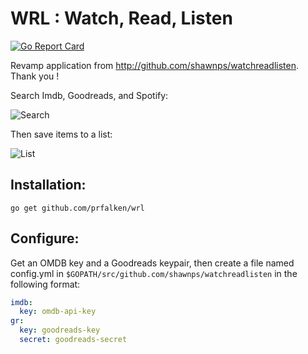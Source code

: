 # WRL : Watch, Read, Listen

[![Go Report Card](https://goreportcard.com/badge/github.com/prfalken/wrl)](https://goreportcard.com/report/github.com/prfalken/wrl)

Revamp application from http://github.com/shawnps/watchreadlisten. Thank you !

Search Imdb, Goodreads, and Spotify:

![Search](http://i.imgur.com/1KrZ0JY.png)

Then save items to a list:

![List](http://i.imgur.com/uYgOmqy.png)

## Installation:
`go get github.com/prfalken/wrl`

## Configure:

Get an OMDB key and a Goodreads keypair, then create a file named config.yml in `$GOPATH/src/github.com/shawnps/watchreadlisten` in the following format:

```YAML
imdb: 
  key: omdb-api-key
gr:
  key: goodreads-key
  secret: goodreads-secret
```
